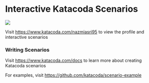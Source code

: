 # Interactive Katacoda Scenarios

[![](http://shields.katacoda.com/katacoda/nazmiasri95/count.svg)](https://www.katacoda.com/nazmiasri95 "Get your profile on Katacoda.com")

Visit https://www.katacoda.com/nazmiasri95 to view the profile and interactive scenarios

### Writing Scenarios
Visit https://www.katacoda.com/docs to learn more about creating Katacoda scenarios

For examples, visit https://github.com/katacoda/scenario-example
